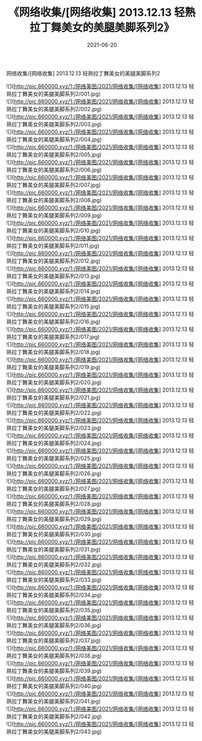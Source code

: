 ﻿---
layout: post
title:  《网络收集/[网络收集] 2013.12.13 轻熟拉丁舞美女的美腿美脚系列2》
date:   2021-06-20
img: http://pic.660000.xyz/1:/网络美图/2021/网络收集/[网络收集] 2013.12.13 轻熟拉丁舞美女的美腿美脚系列2/000.jpg
categories: [美女, 清纯, 唯美]
---

网络收集/[网络收集] 2013.12.13 轻熟拉丁舞美女的美腿美脚系列2

 ![](http://pic.660000.xyz/1:/网络美图/2021/网络收集/[网络收集] 2013.12.13 轻熟拉丁舞美女的美腿美脚系列2/001.jpg) <br>![](http://pic.660000.xyz/1:/网络美图/2021/网络收集/[网络收集] 2013.12.13 轻熟拉丁舞美女的美腿美脚系列2/002.jpg) <br>![](http://pic.660000.xyz/1:/网络美图/2021/网络收集/[网络收集] 2013.12.13 轻熟拉丁舞美女的美腿美脚系列2/003.jpg) <br>![](http://pic.660000.xyz/1:/网络美图/2021/网络收集/[网络收集] 2013.12.13 轻熟拉丁舞美女的美腿美脚系列2/004.jpg) <br>![](http://pic.660000.xyz/1:/网络美图/2021/网络收集/[网络收集] 2013.12.13 轻熟拉丁舞美女的美腿美脚系列2/005.jpg) <br>![](http://pic.660000.xyz/1:/网络美图/2021/网络收集/[网络收集] 2013.12.13 轻熟拉丁舞美女的美腿美脚系列2/006.jpg) <br>![](http://pic.660000.xyz/1:/网络美图/2021/网络收集/[网络收集] 2013.12.13 轻熟拉丁舞美女的美腿美脚系列2/007.jpg) <br>![](http://pic.660000.xyz/1:/网络美图/2021/网络收集/[网络收集] 2013.12.13 轻熟拉丁舞美女的美腿美脚系列2/008.jpg) <br>![](http://pic.660000.xyz/1:/网络美图/2021/网络收集/[网络收集] 2013.12.13 轻熟拉丁舞美女的美腿美脚系列2/009.jpg) <br>![](http://pic.660000.xyz/1:/网络美图/2021/网络收集/[网络收集] 2013.12.13 轻熟拉丁舞美女的美腿美脚系列2/010.jpg) <br>![](http://pic.660000.xyz/1:/网络美图/2021/网络收集/[网络收集] 2013.12.13 轻熟拉丁舞美女的美腿美脚系列2/011.jpg) <br>![](http://pic.660000.xyz/1:/网络美图/2021/网络收集/[网络收集] 2013.12.13 轻熟拉丁舞美女的美腿美脚系列2/012.jpg) <br>![](http://pic.660000.xyz/1:/网络美图/2021/网络收集/[网络收集] 2013.12.13 轻熟拉丁舞美女的美腿美脚系列2/013.jpg) <br>![](http://pic.660000.xyz/1:/网络美图/2021/网络收集/[网络收集] 2013.12.13 轻熟拉丁舞美女的美腿美脚系列2/014.jpg) <br>![](http://pic.660000.xyz/1:/网络美图/2021/网络收集/[网络收集] 2013.12.13 轻熟拉丁舞美女的美腿美脚系列2/015.jpg) <br>![](http://pic.660000.xyz/1:/网络美图/2021/网络收集/[网络收集] 2013.12.13 轻熟拉丁舞美女的美腿美脚系列2/016.jpg) <br>![](http://pic.660000.xyz/1:/网络美图/2021/网络收集/[网络收集] 2013.12.13 轻熟拉丁舞美女的美腿美脚系列2/017.jpg) <br>![](http://pic.660000.xyz/1:/网络美图/2021/网络收集/[网络收集] 2013.12.13 轻熟拉丁舞美女的美腿美脚系列2/018.jpg) <br>![](http://pic.660000.xyz/1:/网络美图/2021/网络收集/[网络收集] 2013.12.13 轻熟拉丁舞美女的美腿美脚系列2/019.jpg) <br>![](http://pic.660000.xyz/1:/网络美图/2021/网络收集/[网络收集] 2013.12.13 轻熟拉丁舞美女的美腿美脚系列2/020.jpg) <br>![](http://pic.660000.xyz/1:/网络美图/2021/网络收集/[网络收集] 2013.12.13 轻熟拉丁舞美女的美腿美脚系列2/021.jpg) <br>![](http://pic.660000.xyz/1:/网络美图/2021/网络收集/[网络收集] 2013.12.13 轻熟拉丁舞美女的美腿美脚系列2/022.jpg) <br>![](http://pic.660000.xyz/1:/网络美图/2021/网络收集/[网络收集] 2013.12.13 轻熟拉丁舞美女的美腿美脚系列2/023.jpg) <br>![](http://pic.660000.xyz/1:/网络美图/2021/网络收集/[网络收集] 2013.12.13 轻熟拉丁舞美女的美腿美脚系列2/024.jpg) <br>![](http://pic.660000.xyz/1:/网络美图/2021/网络收集/[网络收集] 2013.12.13 轻熟拉丁舞美女的美腿美脚系列2/025.jpg) <br>![](http://pic.660000.xyz/1:/网络美图/2021/网络收集/[网络收集] 2013.12.13 轻熟拉丁舞美女的美腿美脚系列2/026.jpg) <br>![](http://pic.660000.xyz/1:/网络美图/2021/网络收集/[网络收集] 2013.12.13 轻熟拉丁舞美女的美腿美脚系列2/027.jpg) <br>![](http://pic.660000.xyz/1:/网络美图/2021/网络收集/[网络收集] 2013.12.13 轻熟拉丁舞美女的美腿美脚系列2/028.jpg) <br>![](http://pic.660000.xyz/1:/网络美图/2021/网络收集/[网络收集] 2013.12.13 轻熟拉丁舞美女的美腿美脚系列2/029.jpg) <br>![](http://pic.660000.xyz/1:/网络美图/2021/网络收集/[网络收集] 2013.12.13 轻熟拉丁舞美女的美腿美脚系列2/030.jpg) <br>![](http://pic.660000.xyz/1:/网络美图/2021/网络收集/[网络收集] 2013.12.13 轻熟拉丁舞美女的美腿美脚系列2/031.jpg) <br>![](http://pic.660000.xyz/1:/网络美图/2021/网络收集/[网络收集] 2013.12.13 轻熟拉丁舞美女的美腿美脚系列2/032.jpg) <br>![](http://pic.660000.xyz/1:/网络美图/2021/网络收集/[网络收集] 2013.12.13 轻熟拉丁舞美女的美腿美脚系列2/033.jpg) <br>![](http://pic.660000.xyz/1:/网络美图/2021/网络收集/[网络收集] 2013.12.13 轻熟拉丁舞美女的美腿美脚系列2/034.jpg) <br>![](http://pic.660000.xyz/1:/网络美图/2021/网络收集/[网络收集] 2013.12.13 轻熟拉丁舞美女的美腿美脚系列2/035.jpg) <br>![](http://pic.660000.xyz/1:/网络美图/2021/网络收集/[网络收集] 2013.12.13 轻熟拉丁舞美女的美腿美脚系列2/036.jpg) <br>![](http://pic.660000.xyz/1:/网络美图/2021/网络收集/[网络收集] 2013.12.13 轻熟拉丁舞美女的美腿美脚系列2/037.jpg) <br>![](http://pic.660000.xyz/1:/网络美图/2021/网络收集/[网络收集] 2013.12.13 轻熟拉丁舞美女的美腿美脚系列2/038.jpg) <br>![](http://pic.660000.xyz/1:/网络美图/2021/网络收集/[网络收集] 2013.12.13 轻熟拉丁舞美女的美腿美脚系列2/039.jpg) <br>![](http://pic.660000.xyz/1:/网络美图/2021/网络收集/[网络收集] 2013.12.13 轻熟拉丁舞美女的美腿美脚系列2/040.jpg) <br>![](http://pic.660000.xyz/1:/网络美图/2021/网络收集/[网络收集] 2013.12.13 轻熟拉丁舞美女的美腿美脚系列2/041.jpg) <br>![](http://pic.660000.xyz/1:/网络美图/2021/网络收集/[网络收集] 2013.12.13 轻熟拉丁舞美女的美腿美脚系列2/042.jpg) <br>![](http://pic.660000.xyz/1:/网络美图/2021/网络收集/[网络收集] 2013.12.13 轻熟拉丁舞美女的美腿美脚系列2/043.jpg) <br>
